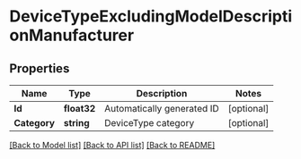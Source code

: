 # DeviceTypeExcludingModelDescriptionManufacturer

## Properties

Name | Type | Description | Notes
------------ | ------------- | ------------- | -------------
**Id** | **float32** | Automatically generated ID | [optional] 
**Category** | **string** | DeviceType category | [optional] 

[[Back to Model list]](../README.md#documentation-for-models) [[Back to API list]](../README.md#documentation-for-api-endpoints) [[Back to README]](../README.md)


